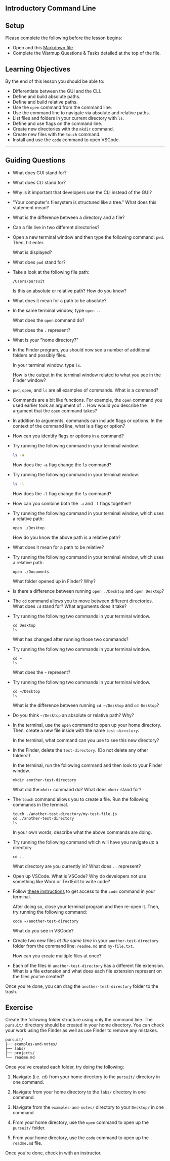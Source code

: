 ## Introductory Command Line

## Setup

Please complete the following before the lesson begins:

- Open and this [Markdown file](./warmup.md).
- Complete the Warmup Questions & Tasks detailed at the top of the file.

## Learning Objectives

By the end of this lesson you should be able to:

- Differentiate between the GUI and the CLI.
- Define and build absolute paths.
- Define and build relative paths.
- Use the `open` command from the command line.
- Use the command line to navigate via absolute and relative paths.
- List files and folders in your current directory with `ls`.
- Define and use flags on the command line.
- Create new directories with the `mkdir` command.
- Create new files with the `touch` command.
- Install and use the `code` command to open VSCode.

---

## Guiding Questions

- What does GUI stand for?

- What does CLI stand for?

- Why is it important that developers use the CLI instead of the GUI?

- "Your computer's filesystem is structured like a tree." What does this statement mean?

- What is the difference between a directory and a file?

- Can a file live in two different directories?

- Open a new terminal window and then type the following command: `pwd`. Then, hit enter.

  What is displayed?

- What does `pwd` stand for?

- Take a look at the following file path:

  ```
  /Users/pursuit
  ```

  Is this an absolute or relative path? How do you know?

- What does it mean for a path to be absolute?

- In the same terminal window, type `open .`.

  What does the `open` command do?

  What does the `.` represent?

- What is your "home directory?"

- In the Finder program, you should now see a number of additional folders and possibly files.

  In your terminal window, type `ls`.

  How is the output in the terminal window related to what you see in the Finder window?

- `pwd`, `open`, and `ls` are all examples of commands. What is a command?

- Commands are a bit like functions. For example, the `open` command you used earlier took an argument of `.`. How would you describe the argument that the `open` command takes?

- In addition to arguments, commands can include flags or options. In the context of the command line, what is a flag or option?

- How can you identify flags or options in a command?

- Try running the following command in your terminal window.

  ```bash
  ls -a
  ```

  How does the `-a` flag change the `ls` command?

- Try running the following command in your terminal window.

  ```bash
  ls -l
  ```

  How does the `-l` flag change the `ls` command?

- How can you combine both the `-a` and `-l` flags together?

- Try running the following command in your terminal window, which uses a relative path:

  ```
  open ./Desktop
  ```

  How do you know the above path is a relative path?

- What does it mean for a path to be relative?

- Try running the following command in your terminal window, which uses a relative path:

  ```
  open ./Documents
  ```

  What folder opened up in Finder? Why?

- Is there a difference between running `open ./Desktop` and `open Desktop`?

- The `cd` command allows you to move between different directories. What does `cd` stand for? What arguments does it take?

- Try running the following two commands in your terminal window.

  ```
  cd Desktop
  ls
  ```

  What has changed after running those two commands?

- Try running the following two commands in your terminal window.

  ```
  cd ~
  ls
  ```

  What does the `~` represent?

- Try running the following two commands in your terminal window.

  ```
  cd ~/Desktop
  ls
  ```

  What is the difference between running `cd ~/Desktop` and `cd Desktop`?

- Do you think `~/Desktop` an absolute or relative path? Why?

- In the terminal, use the `open` command to open up your home directory. Then, create a new file inside with the name `test-directory`.

  In the terminal, what command can you use to see this new directory?

- In the Finder, delete the `test-directory`. (Do not delete any other folders!)

  In the terminal, run the following command and then look to your Finder window.

  ```
  mkdir another-test-directory
  ```

  What did the `mkdir` command do? What does `mkdir` stand for?

- The `touch` command allows you to create a file. Run the following commands in the terminal.

  ```
  touch ./another-test-directory/my-test-file.js
  cd ./another-test-directory
  ls
  ```

  In your own words, describe what the above commands are doing.

- Try running the following command which will have you navigate _up_ a directory.

  ```
  cd ..
  ```

  What directory are you currently in? What does `..` represent?

- Open up VSCode. What is VSCode? Why do developers not use something like Word or TextEdit to write code?

- Follow [these instructions](https://code.visualstudio.com/docs/setup/mac) to get access to the `code` command in your terminal.

  After doing so, close your terminal program and then re-open it. Then, try running the following command:

  ```
  code ~/another-test-directory
  ```

  What do you see in VSCode?

- Create two new files _at the same time_ in your `another-test-directory` folder from the command line: `readme.md` and `my-file.txt`.

  How can you create multiple files at once?

- Each of the files in `another-test-directory` has a different file extension. What is a file extension and what does each file extension represent on the files you've created?

Once you're done, you can drag the `another-test-directory` folder to the trash.

## Exercise

Create the following folder structure using only the command line. The `pursuit/` directory should be created in your home directory. You can check your work using the Finder as well as use Finder to remove any mistakes.

```
pursuit/
├── examples-and-notes/
├── labs/
├── projects/
└── readme.md
```

Once you've created each folder, try doing the following:

1. Navigate (i.e. `cd`) from your home directory to the `pursuit/` directory in one command.

1. Navigate from your home directory to the `labs/` directory in one command.

1. Navigate from the `examples-and-notes/` directory to your `Desktop/` in one command.

1. From your home directory, use the `open` command to open up the `pursuit/` folder.

1. From your home directory, use the `code` command to open up the `readme.md` file.

Once you're done, check in with an instructor.
